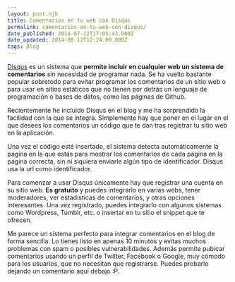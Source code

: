 ```yaml
---
layout: post.njk
title: Comentarios en tu web con Disqus
permalink: comentarios-en-tu-web-con-disqus/
date_published: 2014-07-12T17:05:43.000Z
date_updated: 2014-08-12T12:24:09.000Z
tags: Blog
---
```


[Disqus](https://disqus.com/) es un sistema que **permite incluir en cualquier web un sistema de comentarios** sin necesidad de programar nada. Se ha vuelto bastante popular sobretodo para evitar programar los comentarios de un sitio web o para usar en sitios estáticos que no tienen por detrás un lenguaje de programación o bases de datos, como las páginas de Github.

Recientemente he incluido Disqus en el blog y me ha sorprendido la facilidad con la que se integra. Simplemente hay que poner en el lugar en el que desees los comentarios un código que te dan tras registrar tu sitio web en la aplicación.

Una vez el código esté insertado, el sistema detecta automáticamente la página en la que estás para mostrar los comentarios de cada página en la página correcta, sin ni siquiera enviarle algún tipo de identificador. Disqus usa la url como identificador.

Para comenzar a usar Disqus únicamente hay que registrar una cuenta en su sitio web. **Es gratuito** y puedes integrarlo en varias webs, tener moderadores, ver estadísticas de comentarios, y otras opciones interesantes. Una vez registrado, puedes integrarlo con algunos sistemas como Wordpress, Tumblr, etc. o insertar en tu sitio el snippet que te ofrecen.

Me parece un sistema perfecto para integrar comentarios en el blog de forma sencilla. Lo tienes listo en apenas 10 minutos y evitas muchos problemas con spam o posibles vulnerabilidades. Además permite pubicar comentarios usando un perfil de Twitter, Facebook o Google, muy cómodo para los usuarios, que no necesitan que registrarse. Puedes probarlo dejando un comentario aquí debajo :P.
